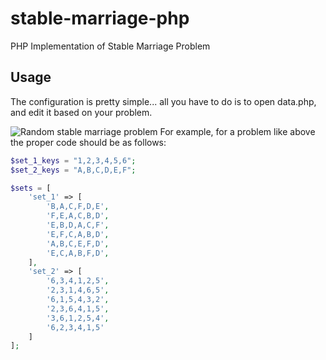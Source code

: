 # stable-marriage-php

PHP Implementation of Stable Marriage Problem

## Usage

The configuration is pretty simple... all you have to do is to open data.php, and edit it based on your problem.

![Random stable marriage problem](https://imgur.com/tatR0YI)
For example, for a problem like above the proper code should be as follows:

```php
$set_1_keys = "1,2,3,4,5,6";
$set_2_keys = "A,B,C,D,E,F";

$sets = [
    'set_1' => [
        'B,A,C,F,D,E',
        'F,E,A,C,B,D',
        'E,B,D,A,C,F',
        'E,F,C,A,B,D',
        'A,B,C,E,F,D',
        'E,C,A,B,F,D',
    ],
    'set_2' => [
        '6,3,4,1,2,5',
        '2,3,1,4,6,5',
        '6,1,5,4,3,2',
        '2,3,6,4,1,5',
        '3,6,1,2,5,4',
        '6,2,3,4,1,5'
    ]
];
```
